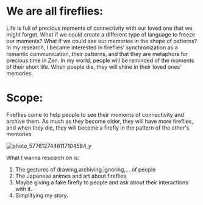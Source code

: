 # We are all fireflies:
Life is full of precious moments of connectivity with our loved one that we might forget. What if we could create a different type of language to freeze our moments? What if we could see our memories in the shape of patterns? In my research, I became interested in fireflies' synchronization as a romantic communication, their patterns, and that they are metaphors for precious time in Zen. In my world, people will be reminded of the moments of their short life. When poeple die, they will shine in their loved ones' memories.
# Scope:
 Fireflies come to help people to see their moments of connectivity and archive them. As much as they become older, they will have more fireflies, and when they die, they will become a firefly in the pattern of the other's memories.
 
 
![photo_5776127446117104584_y](https://user-images.githubusercontent.com/116266413/204283912-7684509b-8a44-4ec4-b0dc-ff6d031f7cd2.jpg)


 What I wanna research on is:
 1. The gestures of drawing,archiving,ignoring,... of people
 2. The Japanese animes and art about fireflies
 3. Maybe giving a fake firefly to people and ask about their interactions with it.
 3. Simplifying my story.




